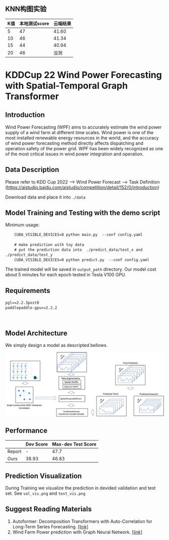 ## KNN构图实验

| K值   | 本地测试score | 云端结果  |
| ---- | --------- | ----- |
| 5    | 47        | 41.60 |
| 10   | 46        | 41.34 |
| 15   | 44        | 40.94 |
| 20   | 46        | 没测    |







# KDDCup 22 Wind Power Forecasting with Spatial-Temporal Graph Transformer

## Introduction
Wind Power Forecasting (WPF) aims to accurately estimate the wind power supply of a wind farm at different time scales. 
Wind power is one of the most installed renewable energy resources in the world, and the accuracy of wind power forecasting method directly affects dispatching and operation safety of the power grid.
WPF has been widely recognized as one of the most critical issues in wind power integration and operation. 


## Data Description
Please refer to KDD Cup 2022 --> Wind Power Forecast --> Task Definition 
(https://aistudio.baidu.com/aistudio/competition/detail/152/0/introduction)

Download data and place it into `./data`


## Model Training and Testing with the demo script

Minimum usage:
```
    CUDA_VISIBLE_DEVICES=0 python main.py  --conf config.yaml

    # make prediction with toy data
    # put the prediction data into  ./predict_data/test_x and ./predict_data/test_y
    CUDA_VISIBLE_DEVICES=0 python predict.py  --conf config.yaml
```
The trained model will be saved in `output_path` directory. Our model cost about 5 minutes for each epoch tested in Tesla V100 GPU.

## Requirements

```
pgl==2.2.3post0
paddlepaddle-gpu>=2.2.2
```


​    
## Model Architecture

We simply design a model as descripted bellows.

<img src="./model_archi.png" alt="The Model Architecture of WPF" width="800">

## Performance

|        | Dev Score | Max-dev Test Score |
| ------ | --------- | ------------------ |
| Report | -         | 47.7               |
| Ours   | 38.93     | 46.83              |

## Prediction Visualization

During Training we visualize the prediction in devided validation and test set. See `val_vis.png` and `test_vis.png`

## Suggest Reading Materials

1. Autoformer: Decomposition Transformers with Auto-Correlation for Long-Term Series Forecasting. [[link]](https://arxiv.org/abs/2106.13008)
2. Wind Farm Power prediction with Graph Neural Network. [[link]](https://aifrenz.github.io/present_file/wind_farm_presentation.pdf)
